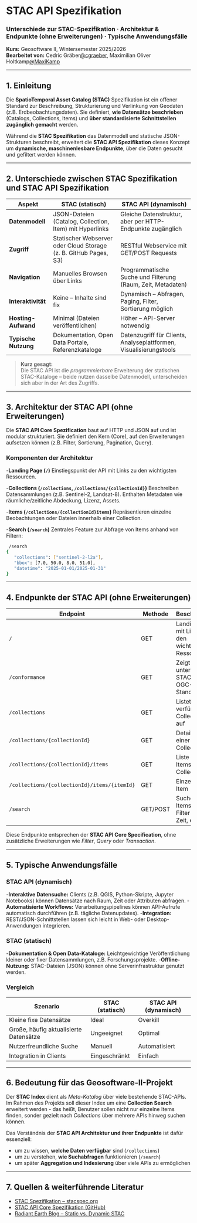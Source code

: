 # STAC API Spezifikation
### Unterschiede zur STAC-Spezifikation · Architektur & Endpunkte (ohne Erweiterungen) · Typische Anwendungsfälle
**Kurs:** Geosoftware II, Wintersemester 2025/2026  
**Bearbeitet von:** Cedric Gräber[@cgraeber](https://github.com/graeberc), Maximilian Oliver Holtkamp[@MaxiKamp](https://github.com/MaxiKamp)

---

## 1. Einleitung

Die **SpatioTemporal Asset Catalog (STAC)** Spezifikation ist ein offener Standard zur Beschreibung, Strukturierung und Verlinkung von Geodaten (z.B. Erdbeobachtungsdaten).
Sie definiert, **wie Datensätze beschrieben** (Catalogs, Collections, Items) und **über standardisierte Schnittstellen zugänglich gemacht** werden.

Während die **STAC Spezifikation** das Datenmodell und statische JSON-Strukturen beschreibt, erweitert die **STAC API Spezifikation** dieses Konzept um **dynamische, maschinenlesbare Endpunkte**, über die Daten gesucht und gefiltert werden können.

---

## 2. Unterschiede zwischen STAC Spezifikation und STAC API Spezifikation

| Aspekt | STAC (statisch) | STAC API (dynamisch) |
|--------|------------------|----------------------|
| **Datenmodell** | JSON-Dateien (Catalog, Collection, Item) mit Hyperlinks | Gleiche Datenstruktur, aber per HTTP-Endpunkte zugänglich |
| **Zugriff** | Statischer Webserver oder Cloud Storage (z. B. GitHub Pages, S3) | RESTful Webservice mit GET/POST Requests |
| **Navigation** | Manuelles Browsen über Links | Programmatische Suche und Filterung (Raum, Zeit, Metadaten) |
| **Interaktivität** | Keine – Inhalte sind fix | Dynamisch – Abfragen, Paging, Filter, Sortierung möglich |
| **Hosting-Aufwand** | Minimal (Dateien veröffentlichen) | Höher – API-Server notwendig |
| **Typische Nutzung** | Dokumentation, Open Data Portale, Referenzkataloge | Datenzugriff für Clients, Analyseplattformen, Visualisierungstools |

> **Kurz gesagt:**  
> Die STAC API ist die *programmierbare* Erweiterung der statischen STAC-Kataloge – beide nutzen dasselbe Datenmodell, unterscheiden sich aber in der Art des Zugriffs.

---

## 3. Architektur der STAC API (ohne Erweiterungen)

Die **STAC API Core Spezification** baut auf HTTP und JSON auf und ist modular strukturiert.
Sie definiert den Kern (Core), auf den Erweiterungen aufsetzen können (z.B. Filter, Sortierung, Pagination, Query).

### Komponenten der Architektur

-**Landing Page (`/`)**
 Einstiegspunkt der API mit Links zu den wichtigsten Ressourcen.

-**Collections (`/collections`, `/collections/{collectionId}`)**
 Beschreiben Datensammlungen (z.B. Sentinel-2, Landsat-8).
 Enthalten Metadaten wie räumliche/zeitliche Abdeckung, Lizenz, Assets.

-**Items (`/collections/{collectionId}items`)**
 Repräsentieren einzelne Beobachtungen oder Dateien innerhalb einer Collection.

-**Search (`/search`)**
 Zentrales Feature zur Abfrage von Items anhand von Filtern:
 ```bash
  /search
 {
    "collections": ["sentinel-2-l2a"],
    "bbox": [7.0, 50.0, 8.0, 51.0],
    "datetime": "2025-01-01/2025-01-31"
 }
```
---

## 4. Endpunkte der STAC API (ohne Erweiterungen)

| Endpoint | Methode | Beschreibung |
|----------|---------|--------------|
|`/`| GET | Landing Page mit Links zu den wichtigsten Ressourcen|
|`/conformance`|GET|Zeigt unterstützte STAC- und OGC-Standards an |
|`/collections`|GET| Listet alle verfügbaren Collections auf |
|`/collections/{collectionId}`| GET | Details zu einer Collection |
|`/collections/{collectionId}/items`|GET |Liste der Items einer Collection|
|`/collections/{collectionId}/items/{itemId}`| GET | Einzelnes Item |
| `/search`| GET/POST | Suche nach Items über Filter (Raum, Zeit, etc.) |

Diese Endpunkte entsprechen der **STAC API Core Specification**, ohne zusätzliche Erweiterungen wie *Filter*, *Query* oder *Transaction*.

---

## 5. Typische Anwendungsfälle

### STAC API (dynamisch)
-**Interaktive Datensuche:** Clients (z.B. QGIS, Python-Skripte, Jupyter Notebooks) können Datensätze nach Raum, Zeit oder Attributen abfragen.
-**Automatisierte Workflows:** Verarbeitungspipelines können API-Aufrufe automatisch durchführen (z.B. tägliche Datenupdates).
-**Integration:** REST/JSON-Schnittstellen lassen sich leicht in Web- oder Desktop-Anwendungen integrieren.

### STAC (statisch)
-**Dokumentation & Open Data-Kataloge:** Leichtgewichtige Veröffentlichung kleiner oder fixer Datensammlungen, z.B. Forschungsprojekte.
-**Offline-Nutzung:** STAC-Dateien (JSON) können ohne Serverinfrastruktur genutzt werden.

### Vergleich

| Szenario | STAC (statisch) | STAC API (dynamisch) |
|----------|-----------------|----------------------|
| Kleine fixe Datensätze | Ideal | Overkill|
| Große, häufig aktualisierte Datensätze | Ungeeignet | Optimal |
| Nutzerfreundliche Suche | Manuell | Automatisiert |
| Integration in Clients | Eingeschränkt | Einfach |

---

## 6. Bedeutung für das Geosoftware-II-Projekt

Der **STAC Index** dient als *Meta-Katalog* über viele bestehende STAC-APIs.
Im Rahmen des Projekts soll dieser Index um eine **Collection Search** erweitert werden - das heißt, Benutzer sollen nicht nur einzelne Items finden, sonder gezielt nach *Collections* über mehrere APIs hinweg suchen können.

Das Verständnis der **STAC API Architektur und ihrer Endpunkte** ist dafür essenziell:
- um zu wissen, **welche Daten verfügbar** sind (`/collections`)
- um zu verstehen, **wie Suchabfragen** funktionieren (`/search`)
- um später **Aggregation und Indexierung** über viele APIs zu ermöglichen

--- 

## 7. Quellen & weiterführende Literatur

- [STAC Spezifikation – stacspec.org](https://stacspec.org)  
- [STAC API Core Spezifikation (GitHub)](https://github.com/radiantearth/stac-api-spec) 
- [Radiant Earth Blog – Static vs. Dynamic STAC](https://medium.com/radiant-earth-insights)